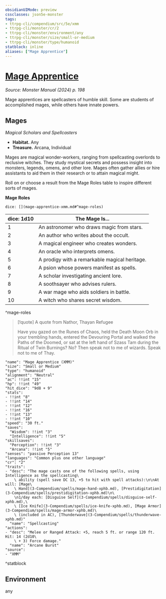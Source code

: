 ```yaml
---
obsidianUIMode: preview
cssclasses: json5e-monster
tags:
- ttrpg-cli/compendium/src/5e/xmm
- ttrpg-cli/monster/cr/2
- ttrpg-cli/monster/environment/any
- ttrpg-cli/monster/size/small-or-medium
- ttrpg-cli/monster/type/humanoid
statblock: inline
aliases: ["Mage Apprentice"]
---
```

# [Mage Apprentice](3-Compendium\bestiary\humanoid/mage-apprentice-xmm.md)
*Source: Monster Manual (2024) p. 198*  

Mage apprentices are spellcasters of humble skill. Some are students of accomplished mages, while others have innate powers.

## Mages

*Magical Scholars and Spellcasters*

- **Habitat.** Any  
- **Treasure.** Arcana, Individual  

Mages are magical wonder-workers, ranging from spellcasting overlords to reclusive witches. They study mystical secrets and possess insight into monsters, legends, omens, and other lore. Mages often gather allies or hire assistants to aid them in their research or to attain magical might.

Roll on or choose a result from the Mage Roles table to inspire different sorts of mages.

**Mage Roles**

`dice: [](mage-apprentice-xmm.md#^mage-roles)`

| dice: 1d10 | The Mage Is... |
|------------|----------------|
| 1 | An astronomer who draws magic from stars. |
| 2 | An author who writes about the occult. |
| 3 | A magical engineer who creates wonders. |
| 4 | An oracle who interprets omens. |
| 5 | A prodigy with a remarkable magical heritage. |
| 6 | A psion whose powers manifest as spells. |
| 7 | A scholar investigating ancient lore. |
| 8 | A soothsayer who advises rulers. |
| 9 | A war mage who aids soldiers in battle. |
| 10 | A witch who shares secret wisdom. |
^mage-roles

> [!quote] A quote from Nathor, Thayan Refugee  
> 
> Have you gazed on the Runes of Chaos, held the Death Moon Orb in your trembling hands, entered the Devouring Portal and walked the Paths of the Doomed, or sat at the left hand of Szass Tam during the Ritual of Twin Burnings? No? Then speak not to me of wizards. Speak not to me of Thay.


```statblock
"name": "Mage Apprentice (XMM)"
"size": "Small or Medium"
"type": "humanoid"
"alignment": "Neutral"
"ac": !!int "15"
"hp": !!int "49"
"hit_dice": "9d8 + 9"
"stats":
- !!int "8"
- !!int "14"
- !!int "12"
- !!int "16"
- !!int "13"
- !!int "10"
"speed": "30 ft."
"saves":
  "Wisdom": !!int "3"
  "Intelligence": !!int "5"
"skillsaves":
  "Perception": !!int "3"
  "Arcana": !!int "5"
"senses": "passive Perception 13"
"languages": "Common plus one other language"
"cr": "2"
"traits":
- "desc": "The mage casts one of the following spells, using Intelligence as the spellcasting\
    \ ability (spell save DC 13, +5 to hit with spell attacks):\n\nAt will: [Mage\
    \ Hand](3-Compendium/spells/mage-hand-xphb.md), [Prestidigitation](3-Compendium/spells/prestidigitation-xphb.md)\n\
    \n1/day each: [Disguise Self](3-Compendium/spells/disguise-self-xphb.md),\
    \ [Ice Knife](3-Compendium/spells/ice-knife-xphb.md), [Mage Armor](3-Compendium/spells/mage-armor-xphb.md)\
    \ (included in AC), [Thunderwave](3-Compendium/spells/thunderwave-xphb.md)"
  "name": "Spellcasting"
"actions":
- "desc": "Melee or Ranged Attack: +5, reach 5 ft. or range 120 ft. Hit: 14 (2d10\
    \ + 3) Force damage."
  "name": "Arcane Burst"
"source":
- "XMM"
```
^statblock

## Environment

any
